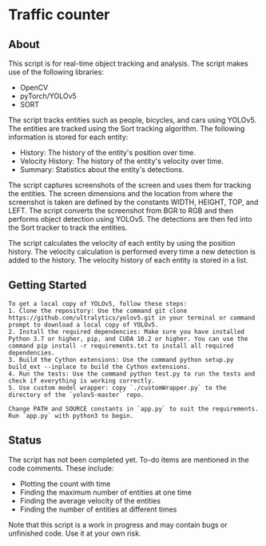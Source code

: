 # Traffic counter

## About

This script is for real-time object tracking and analysis. The script makes use of the following libraries:

- OpenCV
- pyTorch/YOLOv5
- SORT

The script tracks entities such as people, bicycles, and cars using YOLOv5. The entities are tracked using the Sort tracking algorithm. The following information is stored for each entity:

- History: The history of the entity's position over time.
- Velocity History: The history of the entity's velocity over time.
- Summary: Statistics about the entity's detections.

The script captures screenshots of the screen and uses them for tracking the entities. The screen dimensions and the location from where the screenshot is taken are defined by the constants WIDTH, HEIGHT, TOP, and LEFT. The script converts the screenshot from BGR to RGB and then performs object detection using YOLOv5. The detections are then fed into the Sort tracker to track the entities.

The script calculates the velocity of each entity by using the position history. The velocity calculation is performed every time a new detection is added to the history. The velocity history of each entity is stored in a list.

## Getting Started

    To get a local copy of YOLOv5, follow these steps:
    1. Clone the repository: Use the command git clone https://github.com/ultralytics/yolov5.git in your terminal or command prompt to download a local copy of YOLOv5.
    2. Install the required dependencies: Make sure you have installed Python 3.7 or higher, pip, and CUDA 10.2 or higher. You can use the command pip install -r requirements.txt to install all required dependencies.
    3. Build the Cython extensions: Use the command python setup.py build_ext --inplace to build the Cython extensions.
    4. Run the tests: Use the command python test.py to run the tests and check if everything is working correctly.
    5. Use custom model wrapper: copy `./customWrapper.py` to the directory of the `yolov5-master` repo.

    Change PATH and SOURCE constants in `app.py` to suit the requirements.
    Run `app.py` with python3 to begin.

## Status

The script has not been completed yet. To-do items are mentioned in the code comments. These include:

- Plotting the count with time
- Finding the maximum number of entities at one time
- Finding the average velocity of the entities
- Finding the number of entities at different times

Note that this script is a work in progress and may contain bugs or unfinished code. Use it at your own risk.